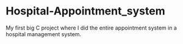 # Hospital-Appointment_system

My first big C project where I did the entire appointment system in a hospital management system.
